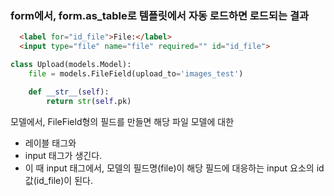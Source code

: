 
### form에서, form.as_table로 템플릿에서 자동 로드하면 로드되는 결과

```html
  <label for="id_file">File:</label>
  <input type="file" name="file" required="" id="id_file">
```


```python  
class Upload(models.Model):
    file = models.FileField(upload_to='images_test')

    def __str__(self):
        return str(self.pk)
```

모델에서, FileField형의 필드를 만들면
해당 파일 모델에 대한
- 레이블 태그와
- input 태그가 생긴다. 
- 이 때 input 태그에서, 모델의 필드명(file)이 해당 필드에 대응하는 input 요소의 id값(id_file)이 된다.



